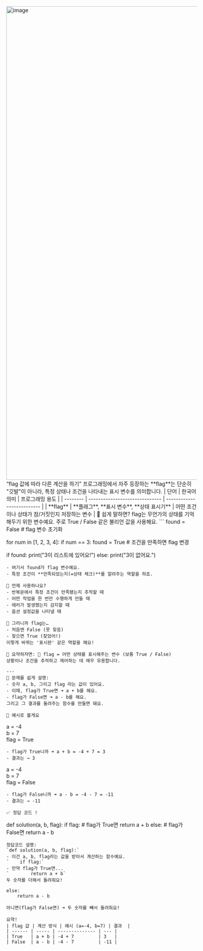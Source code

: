 <img width="1718" height="1250" alt="image" src="https://github.com/user-attachments/assets/8b8e2ba2-cab2-4b2d-ba6c-b5f2700b21ce" />
“flag 값에 따라 다른 계산을 하기”  
프로그래밍에서 자주 등장하는 **flag**는 단순히 "깃발"이 아니라, 특정 상태나 조건을 나타내는 표시 변수를 의미합니다.
| 단어       | 한국어 의미                         | 프로그래밍 용도                   |
| -------- | ------------------------------ | -------------------------- |
| **flag** | **플래그**, **표시 변수**, **상태 표시기** | 어떤 조건이나 상태가 참/거짓인지 저장하는 변수 |
🧠 쉽게 말하면?  
flag는 무언가의 상태를 기억해두기 위한 변수예요.  
주로 True / False 같은 불리언 값을 사용해요.  
```
found = False  # flag 변수 초기화

for num in [1, 2, 3, 4]:
    if num == 3:
        found = True  # 조건을 만족하면 flag 변경

if found:
    print("3이 리스트에 있어요!")
else:
    print("3이 없어요.")
```
- 여기서 found가 flag 변수예요.
- 특정 조건이 **만족되었는지(=상태 체크)**를 알려주는 역할을 하죠.

🎯 언제 사용하나요?  
- 반복문에서 특정 조건이 만족됐는지 추적할 때
- 어떤 작업을 한 번만 수행하게 만들 때
- 에러가 발생했는지 감지할 때
- 옵션 설정값을 나타낼 때

🧠 그러니까 flag는…  
- 처음엔 False (못 찾음)  
- 찾으면 True (찾았어!)  
이렇게 바뀌는 '표시판' 같은 역할을 해요!  

📘 요약하자면: 🔹 flag = 어떤 상태를 표시해주는 변수 (보통 True / False)
상황이나 조건을 추적하고 제어하는 데 매우 유용합니다.

---
🧠 문제를 쉽게 설명:  
- 숫자 a, b, 그리고 flag 라는 값이 있어요.
- 이때, flag가 True면 ➜ a + b를 해요.
- flag가 False면 ➜ a - b를 해요.
그리고 그 결과를 돌려주는 함수를 만들면 돼요.

🧸 예시로 볼게요  
```
a = -4  
b = 7  
flag = True
```  
- flag가 True니까 ➜ a + b = -4 + 7 = 3
- 결과는 → 3

```
a = -4  
b = 7  
flag = False
```
- flag가 False니까 ➜ a - b = -4 - 7 = -11
- 결과는 → -11

✅ 정답 코드 !
```
def solution(a, b, flag):
    if flag:  # flag가 True면
        return a + b
    else:     # flag가 False면
        return a - b
```
정답코드 설명:  
`def solution(a, b, flag):`
- 이건 a, b, flag라는 값을 받아서 계산하는 함수예요.
`    if flag:`
- 만약 flag가 True면...
`        return a + b`
두 숫자를 더해서 돌려줘요!
```
    else:
        return a - b
```
아니면(flag가 False면) ➜ 두 숫자를 빼서 돌려줘요!  

요약!  
| flag 값 | 계산 방식 | 예시 (a=-4, b=7) | 결과  |
| ------ | ----- | -------------- | --- |
| True   | a + b | -4 + 7         | 3   |
| False  | a - b | -4 - 7         | -11 |












